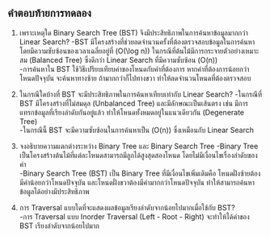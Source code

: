 ## คำตอบท้ายการทดลอง  

1. เพราะเหตุใด Binary Search Tree (BST) จึงมีประสิทธิภาพในการค้นหาข้อมูลมากกว่า Linear Search?
    -BST มีโครงสร้างที่ช่วยลดจำนวนครั้งที่ต้องตรวจสอบข้อมูลในการค้นหา โดยมีความซับซ้อนของเวลาเฉลี่ยอยู่ที่ \(O(\log n)\) ในกรณีที่ต้นไม้มีการกระจายตัวอย่างเหมาะสม (Balanced Tree) ซึ่งดีกว่า Linear Search ที่มีความซับซ้อน \(O(n)\)  
    -การค้นหาใน BST ใช้วิธีเปรียบเทียบค่าของโหนดกับค่าที่ต้องการ หากค่าที่ต้องการน้อยกว่าโหนดปัจจุบัน จะค้นหาทางซ้าย ถ้ามากกว่าก็ไปทางขวา ทำให้ลดจำนวนโหนดที่ต้องตรวจสอบ  

2. ในกรณีใดบ้างที่ BST จะมีประสิทธิภาพในการค้นหาเทียบเท่ากับ Linear Search? 
    -ในกรณีที่ BST มีโครงสร้างที่ไม่สมดุล (Unbalanced Tree) และมีลักษณะเป็นเส้นตรง เช่น มีการแทรกข้อมูลที่เรียงลำดับกันอยู่แล้ว ทำให้โหนดทั้งหมดอยู่ในแนวเดียวกัน (Degenerate Tree)  
    -ในกรณีนี้ BST จะมีความซับซ้อนในการค้นหาเป็น \(O(n)\) ซึ่งเหมือนกับ Linear Search  

3. จงอธิบายความแตกต่างระหว่าง Binary Tree และ Binary Search Tree 
    -Binary Tree เป็นโครงสร้างต้นไม้ที่แต่ละโหนดสามารถมีลูกได้สูงสุดสองโหนด โดยไม่มีเงื่อนไขเรื่องลำดับของค่า  
    -Binary Search Tree (BST) เป็น Binary Tree ที่มีเงื่อนไขเพิ่มเติมคือ โหนดฝั่งซ้ายต้องมีค่าน้อยกว่าโหนดปัจจุบัน และโหนดฝั่งขวาต้องมีค่ามากกว่าโหนดปัจจุบัน ทำให้สามารถค้นหาข้อมูลได้อย่างมีประสิทธิภาพ  

4. การ Traversal แบบใดที่จะแสดงผลข้อมูลเรียงลำดับจากน้อยไปมากเมื่อใช้กับ BST?  
    -การ Traversal แบบ Inorder Traversal (Left - Root - Right) จะทำให้ได้ค่าของ BST เรียงลำดับจากน้อยไปมาก